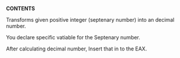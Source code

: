 **CONTENTS**

Transforms given positive integer (septenary number) into an decimal number.

You declare specific vatiable for the Septenary number.

After calculating decimal number, Insert that in to the EAX.
